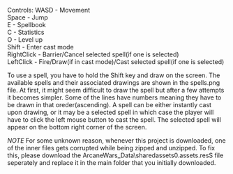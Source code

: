 Controls:
WASD - Movement  
Space - Jump  
E - Spellbook  
C - Statistics  
O - Level up  
Shift - Enter cast mode  
RightClick - Barrier/Cancel selected spell(if one is selected)  
LeftClick - Fire/Draw(if in cast mode)/Cast selected spell(if one is selected)  

To use a spell, you have to hold the Shift key and draw on the screen. The available spells and their associated drawings are shown in the spells.png file. 
At first, it might seem difficult to draw the spell but after a few attempts it becomes simpler. Some of the lines have numbers meaning they have to 
be drawn in that oreder(ascending). A spell can be either instantly cast upon drawing, or it may be a selected spell in which case the player will have
to click the left mouse button to cast the spell. The selected spell will appear on the bottom right corner of the screen.

*NOTE*
For some unknown reason, whenever this project is downloaded, one of the inner files gets corrupted while being zipped and unzipped. To fix this, please download the ArcaneWars_Data\sharedassets0.assets.resS file seperately and replace it in the main folder that you initially downloaded.
